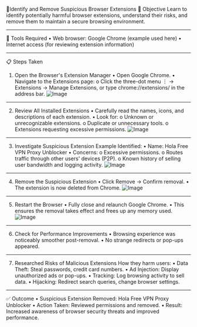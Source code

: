 🧹Identify and Remove Suspicious Browser Extensions
🎯 Objective
Learn to identify potentially harmful browser extensions, understand their risks, and remove them to maintain a secure browsing environment.
________________________________________
🧰 Tools Required
•	Web browser: Google Chrome (example used here)
•	Internet access (for reviewing extension information)
________________________________________
📋 Steps Taken
1. Open the Browser's Extension Manager
•	Open Google Chrome.
•	Navigate to the Extensions page:
o	Click the three-dot menu ⋮ → Extensions → Manage Extensions,
or type chrome://extensions/ in the address bar.
![Image](https://github.com/user-attachments/assets/6624c0b8-d852-4e64-a397-3700646c2c23)
________________________________________
2. Review All Installed Extensions
•	Carefully read the names, icons, and descriptions of each extension.
•	Look for:
o	Unknown or unrecognizable extensions.
o	Duplicate or unnecessary tools.
o	Extensions requesting excessive permissions.
![Image](https://github.com/user-attachments/assets/6eba2d9b-5a8d-4041-8f3f-799bb5b84d4e)
________________________________________
3. Investigate Suspicious Extension
Example Identified:
•	Name: Hola Free VPN Proxy Unblocker
•	Concerns:
o	Excessive permissions.
o	Routes traffic through other users' devices (P2P).
o	Known history of selling user bandwidth and logging activity.
![Image](https://github.com/user-attachments/assets/b6ec9d25-9c87-47dd-a45b-22806796fa82)
________________________________________
4. Remove the Suspicious Extension
•	Click Remove → Confirm removal.
•	The extension is now deleted from Chrome.
![Image](https://github.com/user-attachments/assets/913791cb-9618-40f3-b03f-14ab43935286)

________________________________________
5. Restart the Browser
•	Fully close and relaunch Google Chrome.
•	This ensures the removal takes effect and frees up any memory used.
![Image](https://github.com/user-attachments/assets/cd548155-becb-401b-a1d3-005db4d95775)
________________________________________
6. Check for Performance Improvements
•	Browsing experience was noticeably smoother post-removal.
•	No strange redirects or pop-ups appeared.
________________________________________
7. Researched Risks of Malicious Extensions
How they harm users:
•	Data Theft: Steal passwords, credit card numbers.
•	Ad Injection: Display unauthorized ads or pop-ups.
•	Tracking: Log browsing activity to sell data.
•	Hijacking: Redirect search queries, change browser settings.
________________________________________
✅ Outcome
•	Suspicious Extension Removed: Hola Free VPN Proxy Unblocker
•	Action Taken: Reviewed permissions and removed.
•	Result: Increased awareness of browser security threats and improved performance.

